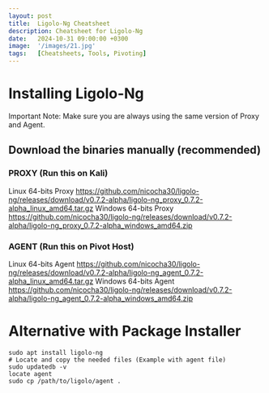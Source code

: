 ```yaml
---
layout: post
title:  Ligolo-Ng Cheatsheet
description: Cheatsheet for Ligolo-Ng
date:   2024-10-31 09:00:00 +0300
image:  '/images/21.jpg'
tags:   [Cheatsheets, Tools, Pivoting]
---
```

# Installing Ligolo-Ng
Important Note: Make sure you are always using the same version of Proxy and Agent.

## Download the binaries manually (recommended)
### PROXY (Run this on Kali)
Linux 64-bits Proxy
https://github.com/nicocha30/ligolo-ng/releases/download/v0.7.2-alpha/ligolo-ng_proxy_0.7.2-alpha_linux_amd64.tar.gz
Windows 64-bits Proxy
https://github.com/nicocha30/ligolo-ng/releases/download/v0.7.2-alpha/ligolo-ng_proxy_0.7.2-alpha_windows_amd64.zip

### AGENT (Run this on Pivot Host)
Linux 64-bits Agent
https://github.com/nicocha30/ligolo-ng/releases/download/v0.7.2-alpha/ligolo-ng_agent_0.7.2-alpha_linux_amd64.tar.gz
Windows 64-bits Agent
https://github.com/nicocha30/ligolo-ng/releases/download/v0.7.2-alpha/ligolo-ng_agent_0.7.2-alpha_windows_amd64.zip

# Alternative with Package Installer
```shell
sudo apt install ligolo-ng
# Locate and copy the needed files (Example with agent file)
sudo updatedb -v
locate agent
sudo cp /path/to/ligolo/agent .
```
